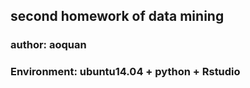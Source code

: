 ## second homework of data mining
### author: aoquan
### Environment: ubuntu14.04 + python + Rstudio
